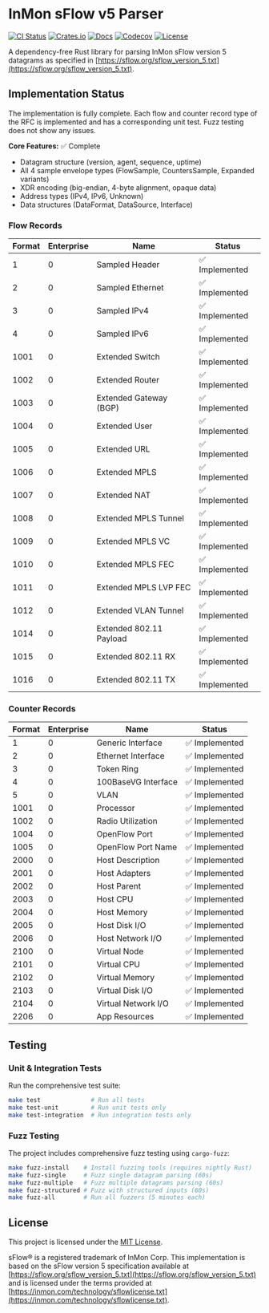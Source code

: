 # InMon sFlow v5 Parser

[![CI Status](https://img.shields.io/github/actions/workflow/status/nxthdr/sflow-parser/ci.yml?logo=github&label=build)](https://github.com/nxthdr/sflow-parser/actions/workflows/ci.yml)
[![Crates.io](https://img.shields.io/crates/v/sflow-parser?color=blue&logo=rust)](https://crates.io/crates/sflow-parser)
[![Docs](https://img.shields.io/docsrs/sflow-parser?logo=rust)](https://docs.rs/sflow-parser)
[![Codecov](https://img.shields.io/codecov/c/github/nxthdr/sflow-parser?logo=codecov)](https://codecov.io/gh/nxthdr/sflow-parser)
[![License](https://img.shields.io/crates/l/sflow-parser)](LICENSE)

A dependency-free Rust library for parsing InMon sFlow version 5 datagrams as specified in [https://sflow.org/sflow_version_5.txt](https://sflow.org/sflow_version_5.txt).

## Implementation Status

The implementation is fully complete. Each flow and counter record type of the RFC is implemented and has a corresponding unit test.
Fuzz testing does not show any issues.

**Core Features:** ✅ Complete
- Datagram structure (version, agent, sequence, uptime)
- All 4 sample envelope types (FlowSample, CountersSample, Expanded variants)
- XDR encoding (big-endian, 4-byte alignment, opaque data)
- Address types (IPv4, IPv6, Unknown)
- Data structures (DataFormat, DataSource, Interface)

### Flow Records

| Format | Enterprise | Name | Status |
|--------|-----------|------|--------|
| 1 | 0 | Sampled Header | ✅ Implemented |
| 2 | 0 | Sampled Ethernet | ✅ Implemented |
| 3 | 0 | Sampled IPv4 | ✅ Implemented |
| 4 | 0 | Sampled IPv6 | ✅ Implemented |
| 1001 | 0 | Extended Switch | ✅ Implemented |
| 1002 | 0 | Extended Router | ✅ Implemented |
| 1003 | 0 | Extended Gateway (BGP) | ✅ Implemented |
| 1004 | 0 | Extended User | ✅ Implemented |
| 1005 | 0 | Extended URL | ✅ Implemented |
| 1006 | 0 | Extended MPLS | ✅ Implemented |
| 1007 | 0 | Extended NAT | ✅ Implemented |
| 1008 | 0 | Extended MPLS Tunnel | ✅ Implemented |
| 1009 | 0 | Extended MPLS VC | ✅ Implemented |
| 1010 | 0 | Extended MPLS FEC | ✅ Implemented |
| 1011 | 0 | Extended MPLS LVP FEC | ✅ Implemented |
| 1012 | 0 | Extended VLAN Tunnel | ✅ Implemented |
| 1014 | 0 | Extended 802.11 Payload | ✅ Implemented |
| 1015 | 0 | Extended 802.11 RX | ✅ Implemented |
| 1016 | 0 | Extended 802.11 TX | ✅ Implemented |

### Counter Records

| Format | Enterprise | Name | Status |
|--------|-----------|------|--------|
| 1 | 0 | Generic Interface | ✅ Implemented |
| 2 | 0 | Ethernet Interface | ✅ Implemented |
| 3 | 0 | Token Ring | ✅ Implemented |
| 4 | 0 | 100BaseVG Interface | ✅ Implemented |
| 5 | 0 | VLAN | ✅ Implemented |
| 1001 | 0 | Processor | ✅ Implemented |
| 1002 | 0 | Radio Utilization | ✅ Implemented |
| 1004 | 0 | OpenFlow Port | ✅ Implemented |
| 1005 | 0 | OpenFlow Port Name | ✅ Implemented |
| 2000 | 0 | Host Description | ✅ Implemented |
| 2001 | 0 | Host Adapters | ✅ Implemented |
| 2002 | 0 | Host Parent | ✅ Implemented |
| 2003 | 0 | Host CPU | ✅ Implemented |
| 2004 | 0 | Host Memory | ✅ Implemented |
| 2005 | 0 | Host Disk I/O | ✅ Implemented |
| 2006 | 0 | Host Network I/O | ✅ Implemented |
| 2100 | 0 | Virtual Node | ✅ Implemented |
| 2101 | 0 | Virtual CPU | ✅ Implemented |
| 2102 | 0 | Virtual Memory | ✅ Implemented |
| 2103 | 0 | Virtual Disk I/O | ✅ Implemented |
| 2104 | 0 | Virtual Network I/O | ✅ Implemented |
| 2206 | 0 | App Resources | ✅ Implemented |

## Testing

### Unit & Integration Tests

Run the comprehensive test suite:
```bash
make test              # Run all tests
make test-unit         # Run unit tests only
make test-integration  # Run integration tests only
```

### Fuzz Testing

The project includes comprehensive fuzz testing using `cargo-fuzz`:

```bash
make fuzz-install    # Install fuzzing tools (requires nightly Rust)
make fuzz-single     # Fuzz single datagram parsing (60s)
make fuzz-multiple   # Fuzz multiple datagrams parsing (60s)
make fuzz-structured # Fuzz with structured inputs (60s)
make fuzz-all        # Run all fuzzers (5 minutes each)
```

## License

This project is licensed under the [MIT License](LICENSE).

sFlow® is a registered trademark of InMon Corp. This implementation is based on the
sFlow version 5 specification available at [https://sflow.org/sflow_version_5.txt](https://sflow.org/sflow_version_5.txt) and
is licensed under the terms provided at [https://inmon.com/technology/sflowlicense.txt](https://inmon.com/technology/sflowlicense.txt).
